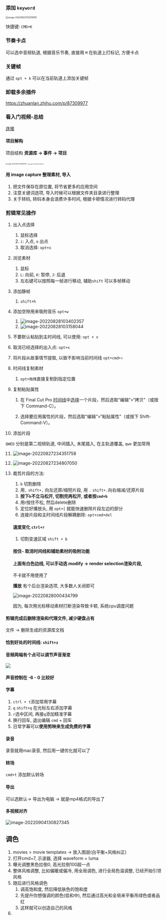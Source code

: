 ### 添加 `keyword`

<img src="http://bucket-picbed.oss-cn-shanghai.aliyuncs.com/img/image-20220823132016159.png" alt="image-20220823132016159" style="zoom: 50%;" />

快捷键: `CMD+K`

### 节奏卡点

可以选中音频轨道, 根据音乐节奏, 直接用 `M` 在轨道上打标记, 方便卡点

### 关键帧

通过 `opt + k` 可以在当前轨道上添加关键帧

### 卸载多余插件

https://zhuanlan.zhihu.com/p/87309977



### 看入门视频-总结

[连接](https://www.youtube.com/watch?v=3pGGTkeazH0)

#### 项目解构

项目结构 **资源库 -> 事件 -> 项目**

<img src="http://bucket-picbed.oss-cn-shanghai.aliyuncs.com/img/image-20220827224848156.png" alt="image-20220827224848156" style="zoom: 33%;" />

<img src="http://bucket-picbed.oss-cn-shanghai.aliyuncs.com/img/image-20220827225001209.png" alt="image-20220827225001209" style="zoom: 25%;" />



#### 用 image capture 整理素材, 导入

1. 把文件保存在原位置, 将节省更多的应用空间
2. 注意关键词选项, 导入时候可以根据文件夹目录进行整理
3. 关于转码, 转码本身会浪费许多时间, 根据卡顿情况进行转码代理



### 剪辑常见操作

1. 出入点选择

   1. 鼠标选择
   2. `i`: 入点, `o` 出点
   3. 取消选择: `opt+x`

2. 浏览素材

   1. 鼠标
   2. `L`: 向前, `K`: 暂停, `J`: 后退
   3. 左右键可以按照每一帧进行移动, 辅助`shift` 可以多帧移动

3. 添加静帧

   1. `shift+h`

4. 添加空隙用来吸附音乐 `opt+w`

   1. ![image-20220828103402357](http://bucket-picbed.oss-cn-shanghai.aliyuncs.com/img/image-20220828103402357.png)
   2. ![image-20220828103158044](http://bucket-picbed.oss-cn-shanghai.aliyuncs.com/img/image-20220828103158044.png)

5. 不要默认粘贴到主时间线, 可以使用: `opt + v`

6. 取消已经选择的出入点: `opt+x`

7. 将片段从故事情节提取, 以致不影响当前时间线 `opt+cmd+↑`

8. 时间线复制素材

   1. `opt+拖拽`直接复制到指定位置

9. 复制粘贴属性

   1. 在 Final Cut Pro [时间线](https://support.apple.com/zh-cn/guide/final-cut-pro/aside/ver4cdefe82/10.6.2/mac/11.5.1)中[选择](https://support.apple.com/zh-cn/guide/final-cut-pro/aside/verb97d0afe/10.6.2/mac/11.5.1)一个片段，然后选取“编辑”>“拷贝”（或按下 Command-C）。

   2. 选择要应用属性的片段，然后选取“编辑”>“粘贴属性”（或按下 Shift-Command-V）。

10. 添加片段

   `QWED` 分别是第二视频轨道, 中间插入, 末尾插入, 在主轨道覆盖, `qwe` 更加常用

11. ![image-20220827234351758](http://bucket-picbed.oss-cn-shanghai.aliyuncs.com/img/image-20220827234351758.png)

12. ![image-20220827234807050](http://bucket-picbed.oss-cn-shanghai.aliyuncs.com/img/image-20220827234807050.png)

13. 裁剪片段的方法:

    1. `b` 切割删除
    2. 用`,` `shift+,` 向左还原/缩短片段, 用 `.` `shift+.`向右缩减/还原片段
    3. **按下`b`不立马松开, 切割完再松开, 或者按`cmd+b`**
    4. 用r按住不松, 然后delete删除
    5. 定位好播放头, 用 `opt+[` 就能快速删除片段左边的部分
    6. 连接片段和主时间线片段解耦删除: `opt+cmd+del`

    #### 速度变化 `ctrl+r`

    1. 切割变速区域 `shift + b`

    

    

    

    #### 按住`~` 取消时间线和辅助素材的吸附功能

    #### 上面有白色边线, 可以手动选 modify -> render selection渲染片段, 

    不卡就不用使用了

    **播放** 有个后台渲染选项, 大多数人关闭即可

    ![image-20220828000434799](http://bucket-picbed.oss-cn-shanghai.aliyuncs.com/img/image-20220828000434799.png)

    因为, 每次用光标移动素材打断渲染导致卡顿, 系统cpu调度问题

#### 剪辑完成后删除渲染和代理文件, 减少硬盘占有

文件 -> 删除生成的资源库文档

#### 恰到好处的时间线: `shift+z`

#### 音频两端有个点可以调节声音渐变

![](http://bucket-picbed.oss-cn-shanghai.aliyuncs.com/img/image-20220828000935632.png)

#### 声音控制在 -6 - 0 比较好



#### 字幕

1. `ctrl + t`添加常用字幕
2. `q` `shift+q` 在光标左右添加字幕
3. `r`选中区间, 再接`q`添加精准字幕
4. 换行回车, 退出编辑 `cmd` + 回车
5. 日常字幕可以**使用剪映来生成免费的字幕**



#### 录音

录音就用mac录音, 然后用一键优化就可以了

#### 转场

`cmd+t` 添加默认转场



#### 导出

可以选默认-> 导出为电脑 -> 就是mp4格式的导出了



#### **多视频对齐**

![image-20220904130827345](http://bucket-picbed.oss-cn-shanghai.aliyuncs.com/img/image-20220904130827345.png)







## 调色

1. movies > movie templates -> 放入图层(白平衡+风格纠正)
2. 打开cmd+7, 示波器, 选择 waveform + luma
3. 曝光调整黑色拉倒0, 高光拉倒100超一点
4. 整体风格调整, 比如偏暖或偏冷, 用全局调色, 进行全局色温调整, 已经开始引领风格
5. 随后进行风格调色
   1. 调高饱和度, 然后降低肤色的饱和度
   2. 先提升你想强调的颜色(低和中), 然后通过高光和全局来平衡吊绿色或者品红
   3. 这样就可以创造自己的风格
6. 